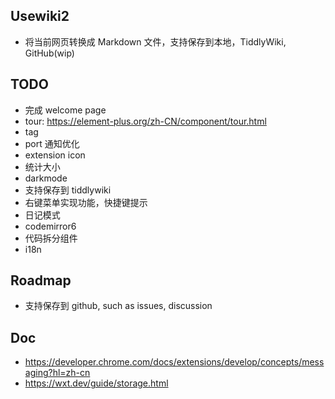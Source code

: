 ## Usewiki2

* 将当前网页转换成 Markdown 文件，支持保存到本地，TiddlyWiki, GitHub(wip)

<!-- * element plus, tailwindcss, wxt, vue, axios -->

## TODO

* 完成 welcome page
* tour: https://element-plus.org/zh-CN/component/tour.html
* tag
* port 通知优化
* extension icon
* 统计大小
* darkmode
* 支持保存到 tiddlywiki
* 右键菜单实现功能，快捷键提示
* 日记模式
* codemirror6
* 代码拆分组件
* i18n

## Roadmap

* 支持保存到 github, such as issues, discussion

## Doc

* https://developer.chrome.com/docs/extensions/develop/concepts/messaging?hl=zh-cn
* https://wxt.dev/guide/storage.html